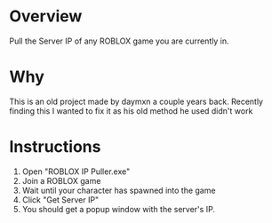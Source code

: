 # Overview

Pull the Server IP of any ROBLOX game you are currently in.

# Why

This is an old project made by daymxn a couple years back.
Recently finding this I wanted to fix it as his old method he used didn't work

# Instructions

1. Open "ROBLOX IP Puller.exe"
2. Join a ROBLOX game
3. Wait until your character has spawned into the game
4. Click "Get Server IP"
5. You should get a popup window with the server's IP.
